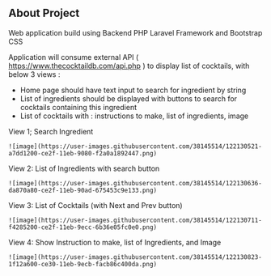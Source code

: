 
## About Project

Web application build using Backend PHP Laravel Framework and Bootstrap CSS 

Application will consume external API ( https://www.thecocktaildb.com/api.php ) to display list of cocktails, with below 3 views :
- Home page should have text input to search for ingredient by string
- List of ingredients should be displayed with buttons to search for cocktails containing this ingredient
- List of cocktails with : instructions to make, list of ingredients, image

View 1; Search Ingredient

    ![image](https://user-images.githubusercontent.com/38145514/122130521-a7dd1200-ce2f-11eb-9080-f2a0a1892447.png)

View 2: List of Ingredients with search button

    ![image](https://user-images.githubusercontent.com/38145514/122130636-da870a80-ce2f-11eb-90ad-675453c9e133.png)

View 3: List of Cocktails (with Next and Prev button)

    ![image](https://user-images.githubusercontent.com/38145514/122130711-f4285200-ce2f-11eb-9ecc-6b36e05fc0e0.png)

View 4: Show Instruction to make, list of Ingredients, and Image

    ![image](https://user-images.githubusercontent.com/38145514/122130823-1f12a600-ce30-11eb-9ecb-facb86c400da.png)


